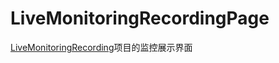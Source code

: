 # LiveMonitoringRecordingPage
[LiveMonitoringRecording](https://github.com/ZhangHeng0805/LiveMonitoringRecording)项目的监控展示界面
